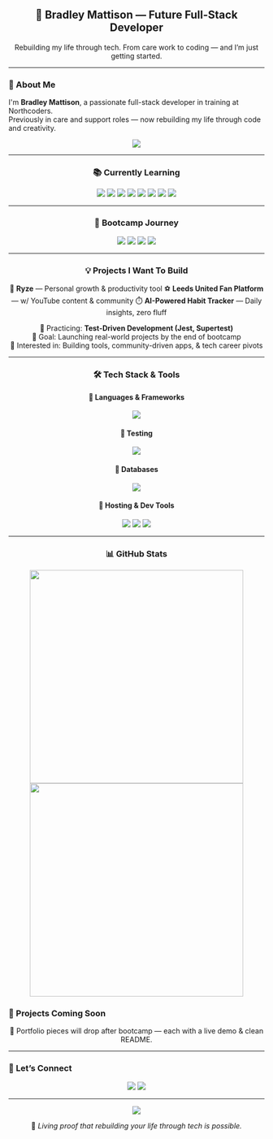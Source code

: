 <!-- Header -->
<h2 align="center">🚀 Bradley Mattison — Future Full-Stack Developer</h2>
<p align="center">Rebuilding my life through tech. From care work to coding — and I’m just getting started.</p>

---

### 🧠 About Me
I'm **Bradley Mattison**, a passionate full-stack developer in training at Northcoders.  
Previously in care and support roles — now rebuilding my life through code and creativity.

<p align="center">
  <img src="https://readme-typing-svg.demolab.com?font=Fira+Code&size=20&pause=1000&center=true&vCenter=true&width=420&lines=Learning+to+Ship+Code+That+Matters;Test+Driven+Dev+%E2%9A%94%EF%B8%8F;Future+Backend+Beast+%F0%9F%90%BE" />
</p>

---

<h3 align="center">📚 Currently Learning</h3>

<p align="center">
  <img src="https://img.shields.io/badge/JavaScript-F7DF1E?style=for-the-badge&logo=javascript&logoColor=black" />
  <img src="https://img.shields.io/badge/Node.js-339933?style=for-the-badge&logo=nodedotjs&logoColor=white" />
  <img src="https://img.shields.io/badge/Express.js-000000?style=for-the-badge&logo=express&logoColor=white" />
  <img src="https://img.shields.io/badge/SQL-003B57?style=for-the-badge&logo=postgresql&logoColor=white" />
  <img src="https://img.shields.io/badge/Testing-Jest-C21325?style=for-the-badge&logo=jest&logoColor=white" />
  <img src="https://img.shields.io/badge/React-61DAFB?style=for-the-badge&logo=react&logoColor=black" />
  <img src="https://img.shields.io/badge/HTML5-E34F26?style=for-the-badge&logo=html5&logoColor=white" />
  <img src="https://img.shields.io/badge/CSS3-1572B6?style=for-the-badge&logo=css3&logoColor=white" />
</p>

---

<h3 align="center">📅 Bootcamp Journey</h3>

<p align="center">
  <img src="https://img.shields.io/badge/Week%201-JavaScript%20Basics-yellow?style=for-the-badge" />
  <img src="https://img.shields.io/badge/Week%202-Array%20Methods-green?style=for-the-badge" />
  <img src="https://img.shields.io/badge/Week%203-TDD%20+%20APIs-blue?style=for-the-badge" />
  <img src="https://img.shields.io/badge/Week%204-Backend%20SQL-purple?style=for-the-badge" />
</p>

---

<h3 align="center">💡 Projects I Want To Build</h3>

<p align="center">
  🧠 <strong>Ryze</strong> — Personal growth & productivity tool  
  ⚽ <strong>Leeds United Fan Platform</strong> — w/ YouTube content & community  
  ⏱️ <strong>AI-Powered Habit Tracker</strong> — Daily insights, zero fluff  
</p>

<p align="center">
  🧪 Practicing: <strong>Test-Driven Development (Jest, Supertest)</strong><br />
  🎯 Goal: Launching real-world projects by the end of bootcamp<br />
  🧩 Interested in: Building tools, community-driven apps, & tech career pivots  
</p>

---
<h3 align="center">🛠 Tech Stack & Tools</h3>

<h4 align="center">🧠 Languages & Frameworks</h4>
<p align="center">
  <img src="https://skillicons.dev/icons?i=js,nodejs,express,html,css,react" />
</p>

<h4 align="center">🧪 Testing</h4>
<p align="center">
  <img src="https://skillicons.dev/icons?i=jest" />
</p>

<h4 align="center">💾 Databases</h4>
<p align="center">
  <img src="https://skillicons.dev/icons?i=postgres" />
</p>

<h4 align="center">🚀 Hosting & Dev Tools</h4>
<p align="center">
  <img src="https://skillicons.dev/icons?i=git,github,vscode,netlify" />
  <img src="https://custom-icon-badges.demolab.com/badge/Render-430098?style=for-the-badge&logo=render&logoColor=white" />
  <img src="https://custom-icon-badges.demolab.com/badge/Supabase-3FCF8E?style=for-the-badge&logo=supabase&logoColor=white" />
</p>

---
<h3 align="center">📊 GitHub Stats</h3>

<p align="center">
  <img align="center" src="https://github-readme-stats.vercel.app/api?username=Brad-M2K&show_icons=true&hide=issues&count_private=true&theme=tokyonight&hide_title=true&border_radius=10&hide_rank=false" width="420"/>
  <img align="center" src="https://github-readme-streak-stats.herokuapp.com/?user=Brad-M2K&theme=tokyonight&hide_border=true&date_format=M%20j%5B%2C%20Y%5D&border_radius=10" width="420"/>
</p>

### 🚧 Projects Coming Soon
<p align="center">
  🔨 Portfolio pieces will drop after bootcamp — each with a live demo & clean README.
</p>

---

### 🤝 Let’s Connect
<p align="center">
  <a href="https://www.linkedin.com/in/brad-m2k" target="_blank"><img src="https://img.shields.io/badge/LinkedIn-0A66C2?style=for-the-badge&logo=linkedin&logoColor=white" /></a>
  <a href="mailto:bradleymattison2000@gmail.com"><img src="https://img.shields.io/badge/Email-D14836?style=for-the-badge&logo=gmail&logoColor=white" /></a>
</p>

---

<p align="center">
  <img src="https://readme-typing-svg.demolab.com?font=Fira+Code&size=16&pause=2000&color=00FFAA&center=true&vCenter=true&width=480&lines=If+you're+reading+this%2C+you're+already+in+deep...;You're+not+supposed+to+be+here.;Unless+you're+a+real+one.;In+that+case%2C+carry+on+%F0%9F%9A%80" />
</p>

<p align="center">🚀 <em>Living proof that rebuilding your life through tech is possible.</em></p>
